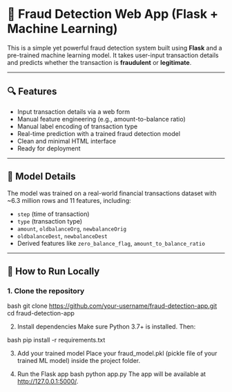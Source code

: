 # 💸 Fraud Detection Web App (Flask + Machine Learning)

This is a simple yet powerful fraud detection system built using **Flask** and a pre-trained machine learning model. It takes user-input transaction details and predicts whether the transaction is **fraudulent** or **legitimate**.

---

## 🔍 Features

- Input transaction details via a web form
- Manual feature engineering (e.g., amount-to-balance ratio)
- Manual label encoding of transaction type
- Real-time prediction with a trained fraud detection model
- Clean and minimal HTML interface
- Ready for deployment

---

## 🧠 Model Details

The model was trained on a real-world financial transactions dataset with ~6.3 million rows and 11 features, including:

- `step` (time of transaction)
- `type` (transaction type)
- `amount`, `oldbalanceOrg`, `newbalanceOrig`
- `oldbalanceDest`, `newbalanceDest`
- Derived features like `zero_balance_flag`, `amount_to_balance_ratio`

---

## 🚀 How to Run Locally

### 1. Clone the repository

bash
git clone https://github.com/your-username/fraud-detection-app.git
cd fraud-detection-app

2. Install dependencies
Make sure Python 3.7+ is installed. Then:

bash
pip install -r requirements.txt

3. Add your trained model
Place your fraud_model.pkl (pickle file of your trained ML model) inside the project folder.

4. Run the Flask app
bash
python app.py
The app will be available at http://127.0.0.1:5000/.
